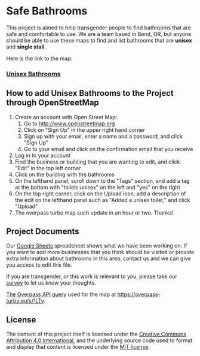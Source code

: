 # Safe Bathrooms

This project is aimed to help transgender people to find bathrooms that are safe and comfortable to use. We are a team based in Bend, OR, but anyone should be able to use these maps to find and list bathrooms that are **unisex** and **single stall**.

Here is the link to the map:

### [Unisex Bathrooms](https://overpass-turbo.eu/map.html?Q=%5Bout%3Ajson%5D%5Btimeout%3A25%5D%3B%0A%2F%2F+gather+results%0Anwr%5B%22toilets%3Aunisex%22%3D%22yes%22%5D%2843.442948806351396%2C-122.70598584362747%2C45.14524196975275%2C-120.37688428112747%29%3B%0A%2F%2F+print+results%0Aout+geom%3B)

## How to add Unisex Bathrooms to the Project through OpenStreetMap

1. Create an account with Open Street Map:
	1. Go to <http://www.openstreetmap.org>
	2. Click on "Sign Up" in the upper right hand corner
	3. Sign up with your email, enter a name and a password, and click "Sign Up"
	4. Go to your email and click on the confirmation email that you receive
2. Log in to your account
3. Find the business or building that you are wanting to edit, and click "Edit" in the top left corner
4. Click on the building with the bathrooms
5. On the lefthand panel, scroll down to the "Tags" section, and add a tag at the bottom with "toilets:unisex" on the left and "yes" on the right
6. On the top right corner, click on the Upload icon, add a description of the edit on the lefthand panel such as "Added a unisex toilet," and click "Upload"
7. The overpass turbo map such update in an hour or two. Thanks!

## Project Documents

Our [Google Sheets](https://docs.google.com/spreadsheets/d/1N9YZ3iT16n6ZQXewD_l4BO0QfzWuJ9yScImTOZmYJww/edit?usp=sharing) spreadsheet shows what we have been working on. If you want to add more businesses that you think should be visited or provide extra information about bathrooms in this area, contact us and we can give you access to edit this file.

If you are transgender, or this work is relevant to you, please take our [survey](https://cloud.artemisia.earth/apps/forms/s/YdTHPiNYG7YB3E5EWxpSKbdi) to let us know your thoughts.

[The Overpass API query](https://github.com/nadia-raven/safebathrooms/blob/main/query.overpassql) used for the map at <https://overpass-turbo.eu/s/1LTv>.

## License

The content of this project itself is licensed under the [Creative Commons Attribution 4.0 International](https://creativecommons.org/licenses/by/4.0/?ref=chooser-v1), and the underlying source code used to format and display that content is licensed under the [MIT license](https://github.com/nadia-raven/safebathrooms/blob/main/LICENSE).
